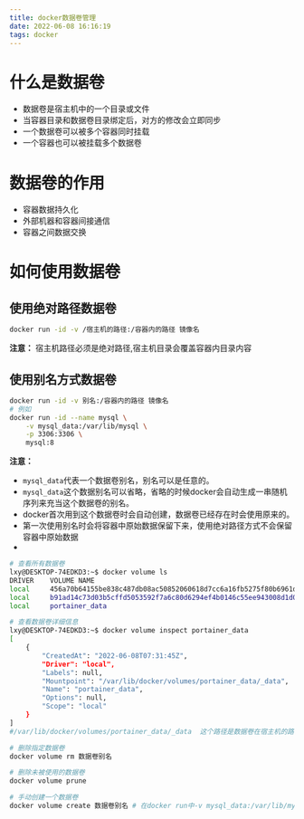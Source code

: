 ```yaml
---
title: docker数据卷管理
date: 2022-06-08 16:16:19
tags: docker
---
```


# 什么是数据卷

- 数据卷是宿主机中的一个目录或文件
- 当容器目录和数据卷目录绑定后，对方的修改会立即同步
- 一个数据卷可以被多个容器同时挂载
- 一个容器也可以被挂载多个数据卷

# 数据卷的作用

- 容器数据持久化
- 外部机器和容器间接通信
- 容器之间数据交换

# 如何使用数据卷

## 使用绝对路径数据卷

```bash
docker run -id -v /宿主机的路径:/容器内的路径 镜像名
```

**注意：** 宿主机路径必须是绝对路径,宿主机目录会覆盖容器内目录内容

## 使用别名方式数据卷

```bash
docker run -id -v 别名:/容器内的路径 镜像名
# 例如
docker run -id --name mysql \
	-v mysql_data:/var/lib/mysql \
	-p 3306:3306 \
	mysql:8
```

**注意：**

- `mysql_data`代表一个数据卷别名，别名可以是任意的。
- `mysql_data`这个数据别名可以省略，省略的时候docker会自动生成一串随机序列来充当这个数据卷的别名。
- docker首次用到这个数据卷时会自动创建，数据卷已经存在时会使用原来的。
- 第一次使用别名时会将容器中原始数据保留下来，使用绝对路径方式不会保留容器中原始数据
- 

```bash
# 查看所有数据卷
lxy@DESKTOP-74EDKD3:~$ docker volume ls
DRIVER    VOLUME NAME
local     456a70b64155be838c487db08ac50852060618d7cc6a16fb5275f80b6961d064
local     b91ad14c73d03b5cffd5053592f7a6c80d6294ef4b0146c55ee943008d1d0612
local     portainer_data

# 查看数据卷详细信息
lxy@DESKTOP-74EDKD3:~$ docker volume inspect portainer_data
[
    {
        "CreatedAt": "2022-06-08T07:31:45Z",
        "Driver": "local",
        "Labels": null,
        "Mountpoint": "/var/lib/docker/volumes/portainer_data/_data",
        "Name": "portainer_data",
        "Options": null,
        "Scope": "local"
    }
]
#/var/lib/docker/volumes/portainer_data/_data  这个路径是数据卷在宿主机的路径

# 删除指定数据卷
docker volume rm 数据卷别名

# 删除未被使用的数据卷
docker volume prune

# 手动创建一个数据卷
docker volume create 数据卷别名 # 在docker run中-v mysql_data:/var/lib/mysql会自动创建这个数据卷，手动创建还多操作了一步，麻烦
```

